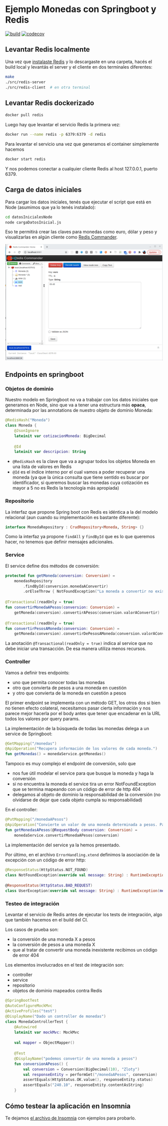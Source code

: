 # Ejemplo Monedas con Springboot y Redis

[![build](https://github.com/uqbar-project/eg-monedas-springboot-redis-kotlin/actions/workflows/build.yml/badge.svg)](https://github.com/uqbar-project/eg-monedas-springboot-redis-kotlin/actions/workflows/build.yml) [![codecov](https://codecov.io/gh/uqbar-project/eg-monedas-springboot-redis-kotlin/branch/master/graph/badge.svg?token=XWIXvKlnYK)](https://codecov.io/gh/uqbar-project/eg-monedas-springboot-redis-kotlin)

## Levantar Redis localmente

Una vez que [instalaste Redis](https://redis.io/download) y lo descargaste en una carpeta, hacés el build local y levantás el server y el cliente en dos terminales diferentes:

```bash
make
./src/redis-server
./src/redis-client  # en otra terminal
```

## Levantar Redis dockerizado

```bash
docker pull redis
```

Luego hay que levantar el servicio Redis la primera vez:

```bash
docker run --name redis -p 6379:6379 -d redis
```

Para levantar el servicio una vez que generamos el container simplemente hacemos

```bash
docker start redis
```

Y nos podemos conectar a cualquier cliente Redis al host 127.0.0.1, puerto 6379.

## Carga de datos iniciales

Para cargar los datos iniciales, tenés que ejecutar el script que está en Node (asumimos que ya lo tenés instalado):

```bash
cd datosInicialesNode
node cargaDatosInicial.js 
```

Eso te permitirá crear las claves para monedas como euro, dólar y peso y visualizarlas en algún cliente como [Redis Commander](https://github.com/joeferner/redis-commander).

![Redis Commander](./images/redisCommander.gif)

## Endpoints en springboot

### Objetos de dominio

Nuestro modelo en Springboot no va a trabajar con los datos iniciales que generamos en Node, sino que va a tener una estructura más **opaca**, determinada por las annotations de nuestro objeto de dominio Moneda:

```kt
@RedisHash("Moneda")
class Moneda {
    @JsonIgnore
    lateinit var cotizacionMoneda: BigDecimal

    @Id
    lateinit var descripcion: String
```

- `@RedisHash` es la clave que va a agrupar todos los objetos Moneda en una lista de valores en Redis
- `@Id` es el índice interno por el cual vamos a poder recuperar una moneda (ya que la única consulta que tiene sentido es buscar por identificador, si queremos buscar las monedas cuya cotización es mayor a 5 no es Redis la tecnología más apropiada)

### Repositorio

La interfaz que propone Spring boot con Redis es idéntica a la del modelo relacional (aun cuando su implementación es bastante diferente):

```kt
interface MonedaRepository : CrudRepository<Moneda, String> {}
```

Como la interfaz ya propone `findAll` y `findById` que es lo que queremos hacer, no tenemos que definir mensajes adicionales.

### Service

El service define dos métodos de conversión:

```kt
protected fun getMoneda(conversion: Conversion) =
    monedasRepository
        .findById(conversion.monedaAConvertir)
        .orElseThrow { NotFoundException("La moneda a convertir no existe") }

@Transactional(readOnly = true)
fun convertirMonedaAPesos(conversion: Conversion) =
    getMoneda(conversion).convertirAPesos(conversion.valorAConvertir)

@Transactional(readOnly = true)
fun convertirPesosAMoneda(conversion: Conversion) =
    getMoneda(conversion).convertirDePesosAMoneda(conversion.valorAConvertir)
```

La anotación `@Transactional(readOnly = true)` indica al service que no debe iniciar una transacción. De esa manera utiliza menos recursos.

### Controller

Vamos a definir tres endpoints:

- uno que permita conocer todas las monedas
- otro que convierta de pesos a una moneda en cuestión
- y otro que convierta de la moneda en cuestión a pesos

El primer endpoint se implementa con un método GET, los otros dos si bien no tienen efecto colateral, necesitamos pasar cierta información y nos parece mejor hacerla por el body antes que tener que encadenar en la URL todos los valores por query params.

La implementación de la búsqueda de todas las monedas delega a un service de Springboot:

```kt
@GetMapping("/monedas")
@ApiOperation("Recupera información de los valores de cada moneda.")
fun getMonedas() = monedaService.getMonedas()
```

Tampoco es muy complejo el endpoint de conversión, solo que

- nos fue útil modelar el service para que busque la moneda y haga la conversión
- si no encuentra la moneda el service tira un error NotFoundException que se termina mapeando con un código de error de http 404
- delegamos al objeto de dominio la responsabilidad de la conversión (no olvidarse de dejar que cada objeto cumpla su responsabilidad)

En el controller:

```kt
@PutMapping("/monedaAPesos")
@ApiOperation("Convierte un valor de una moneda determinada a pesos. Para conocer la lista de monedas disponibles tenés el endpoint /GET. Se distinguen mayúsculas de minúsculas. Ejemplo: si 1 zloty está 24 pesos, al convertir 10 zlotys obtendremos 240 pesos.")
fun getMonedasAPesos(@RequestBody conversion: Conversion) =
    monedaService.convertirMonedaAPesos(conversion)
```

La implementación del service ya la hemos presentado.

Por último, en el archivo `ErrorHandling.xtend` definimos la asociación de la excepción con un código de error http:

```kt
@ResponseStatus(HttpStatus.NOT_FOUND)
class NotFoundException(override val message: String) : RuntimeException(message)

@ResponseStatus(HttpStatus.BAD_REQUEST)
class UserException(override val message: String) : RuntimeException(message)
```

### Testeo de integración

Levantar el servicio de Redis antes de ejecutar los tests de integración, algo que también hacemos en el build del CI. 

Los casos de prueba son:

- la conversión de una moneda X a pesos
- la conversión de pesos a una moneda X
- que al tratar de convertir una moneda inexistente recibimos un código de error 404

Los elementos involucrados en el test de integración son:

- controller
- service
- repositorio
- objetos de dominio mapeados contra Redis

```kt
@SpringBootTest
@AutoConfigureMockMvc
@ActiveProfiles("test")
@DisplayName("Dado un controller de monedas")
class MonedaControllerTest {
    @Autowired
    lateinit var mockMvc: MockMvc

    val mapper = ObjectMapper()

    @Test
    @DisplayName("podemos convertir de una moneda a pesos")
    fun conversionAPesos() {
        val conversion = Conversion(BigDecimal(10), "Zloty")
        val responseEntity = performGet("/monedaAPesos", conversion)
        assertEquals(HttpStatus.OK.value(), responseEntity.status)
        assertEquals("240.10", responseEntity.contentAsString)
    }
```

## Cómo testear la aplicación en Insomnia

Te dejamos [el archivo de Insomnia](./Insomnia_Monedas_Redis.json) con ejemplos para probarlo.
